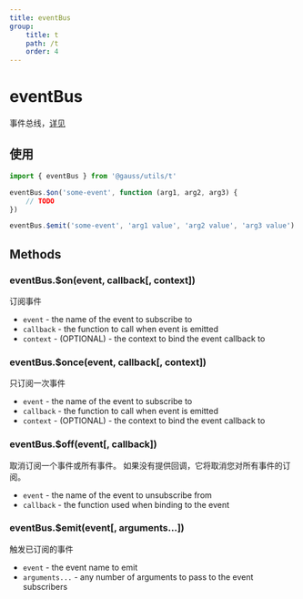 ```yaml
---
title: eventBus
group:
    title: t
    path: /t
    order: 4
---
```


# eventBus

事件总线，[详见](https://www.npmjs.com/package/tiny-emitter)

## 使用

```ts
import { eventBus } from '@gauss/utils/t'

eventBus.$on('some-event', function (arg1, arg2, arg3) {
    // TODO
})

eventBus.$emit('some-event', 'arg1 value', 'arg2 value', 'arg3 value')
```

## Methods

### eventBus.$on(event, callback[, context])

订阅事件

-   `event` - the name of the event to subscribe to
-   `callback` - the function to call when event is emitted
-   `context` - (OPTIONAL) - the context to bind the event callback to

### eventBus.$once(event, callback[, context])

只订阅一次事件

-   `event` - the name of the event to subscribe to
-   `callback` - the function to call when event is emitted
-   `context` - (OPTIONAL) - the context to bind the event callback to

### eventBus.$off(event[, callback])

取消订阅一个事件或所有事件。 如果没有提供回调，它将取消您对所有事件的订阅。

-   `event` - the name of the event to unsubscribe from
-   `callback` - the function used when binding to the event

### eventBus.$emit(event[, arguments...])

触发已订阅的事件

-   `event` - the event name to emit
-   `arguments...` - any number of arguments to pass to the event subscribers
